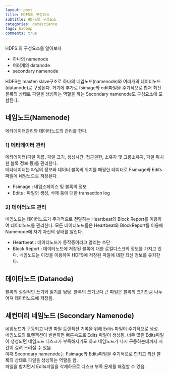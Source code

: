 ```yaml
---
layout: post
title: HDFS의 구성요소
subtitle: HDFS의 구성요소
categories: datascience
tags: hadoop
comments: true
---
```


HDFS 의 구성요소를 알아보자

- 하나의 namenode  
- 여러개의 datanode  
- secondary namenode  

HDFS는 master-slave구조로 하나의 네임노드(namenode)와 여러개의 데이터노드(datanode)로 구성된다.
거기에 추가로 fsimage와 edit파일을 주기적으로 합쳐 최신블록의 상태로 파일을 생성하는 역할을 하는  Secondary namenode도 구성요소에 포함된다.


## 네임노드(Namenode)
메타데이터관리와 데이터노드의 관리를 한다.

### 1) 메타데이터 관리
메타데이터(파일 이름, 파일 크기, 생성시간, 접근권한, 소유자 및 그룹소유자, 파일 위치한 블록 정보 등)를 관리한다.  
메타데이터는 파일의 정보와 데이터 블록의 위치를 매핑한 데이터로 Fsimage와 Edits파일에 네임노드로 저장된다.

- Fsimage : 네임스페이스 및 블록의 정보
- Edits : 파일의 생성, 삭제 등에 대한 transaction log

### 2) 데이터노드 관리
네임노드는 데이터노드가 주기적으로 전달하는 Heartbeat와 Block Report를 이용하여 데이터노드를 관리한다.
모든 데이터노드들은 Heartbeat와 BlockReport를 이용해 Namenode에 자기 자신의 상태를 알린다.

- Heartbeat : 데이터노드가 동작중이라고 알리는 수단
- Block Report : 데이터노드에 저장된 블록에 대한 로컬디스크의 정보를 가지고 있다. 네임노드는 이것을 이용하여 HDFS에 저장된 파일에 대한 최신 정보를 유지한다. 

## 데이터노드 (Datanode)
블록의 실질적인 쓰기와 읽기를 담당. 블록의 크기보다 큰 파일은 블록의 크기만큼 나누어져 데이터노드에 저장됨.

## 세컨더리 네임노드 (Secondary Namenode)
네임노드가 구동되고 나면 파일 트랜잭션 기록을 위해 Edits 파일이 주기적으로 생성. 네임노드의 트랜잭션이 빈번하면 빠른속도로 Edits 파일이 생성됨. 너무 많은 Edits파일이 생성되면 네임노드 디스크가 부족해지기도 하고 네임노드가 다시 구동하는데까지 시간이 걸려 느려질 수 있음.  
이때 Secondary namenode는 Fsimage와 Edits파일을 주기적으로 합치고 최신 블록의 상태로 파일을 생성하는 역할을 함.  
파일을 합치면서 Edits파일을 삭제하므로 디스크 부족 문제를 해결할 수 있음.
